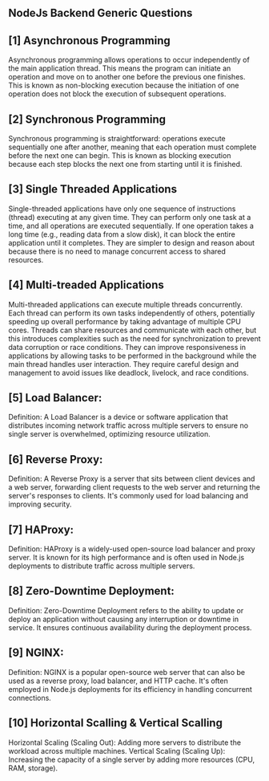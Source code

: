 ## NodeJs Backend Generic Questions

## [1] Asynchronous Programming

Asynchronous programming allows operations to occur independently of the main application thread. This means the program can initiate an operation and move on to another one before the previous one finishes. This is known as non-blocking execution because the initiation of one operation does not block the execution of subsequent operations.

## [2] Synchronous Programming

Synchronous programming is straightforward: operations execute sequentially one after another, meaning that each operation must complete before the next one can begin. This is known as blocking execution because each step blocks the next one from starting until it is finished.

## [3] Single Threaded Applications

Single-threaded applications have only one sequence of instructions (thread) executing at any given time.
They can perform only one task at a time, and all operations are executed sequentially.
If one operation takes a long time (e.g., reading data from a slow disk), it can block the entire application until it completes.
They are simpler to design and reason about because there is no need to manage concurrent access to shared resources.

## [4] Multi-treaded Applications

Multi-threaded applications can execute multiple threads concurrently.
Each thread can perform its own tasks independently of others, potentially speeding up overall performance by taking advantage of multiple CPU cores.
Threads can share resources and communicate with each other, but this introduces complexities such as the need for synchronization to prevent data corruption or race conditions.
They can improve responsiveness in applications by allowing tasks to be performed in the background while the main thread handles user interaction.
They require careful design and management to avoid issues like deadlock, livelock, and race conditions.

## [5] Load Balancer:

Definition: A Load Balancer is a device or software application that distributes incoming network traffic across multiple servers to ensure no single server is overwhelmed, optimizing resource utilization.

## [6] Reverse Proxy:

Definition: A Reverse Proxy is a server that sits between client devices and a web server, forwarding client requests to the web server and returning the server's responses to clients. It's commonly used for load balancing and improving security.

## [7] HAProxy:

Definition: HAProxy is a widely-used open-source load balancer and proxy server. It is known for its high performance and is often used in Node.js deployments to distribute traffic across multiple servers.

## [8] Zero-Downtime Deployment:

Definition: Zero-Downtime Deployment refers to the ability to update or deploy an application without causing any interruption or downtime in service. It ensures continuous availability during the deployment process.

## [9] NGINX:

Definition: NGINX is a popular open-source web server that can also be used as a reverse proxy, load balancer, and HTTP cache. It's often employed in Node.js deployments for its efficiency in handling concurrent connections.


## [10] Horizontal Scalling & Vertical Scalling

Horizontal Scaling (Scaling Out): Adding more servers to distribute the workload across multiple machines.
Vertical Scaling (Scaling Up): Increasing the capacity of a single server by adding more resources (CPU, RAM, storage).